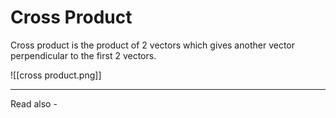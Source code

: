 # Cross Product
Cross product is the product of 2 vectors which gives another vector perpendicular to the first 2 vectors.

![[cross product.png]]


---
Read also - 
